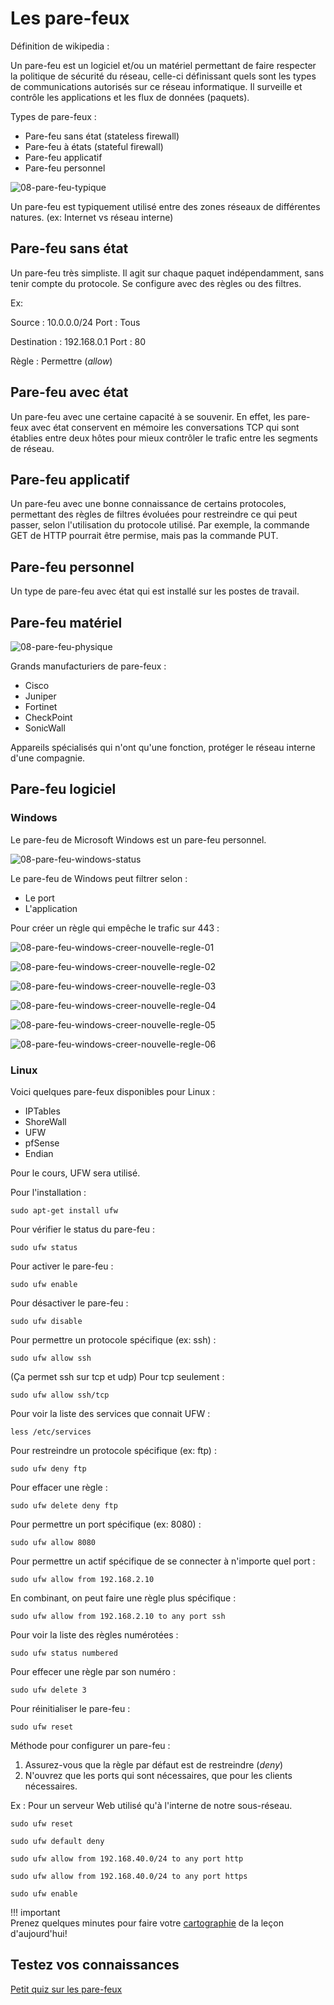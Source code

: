 # Les pare-feux

Définition de wikipedia :

Un pare-feu est un logiciel et/ou un matériel permettant de faire respecter la politique de sécurité du réseau, celle-ci définissant quels sont les types de communications autorisés sur ce réseau informatique. Il surveille et contrôle les applications et les flux de données (paquets).

Types de pare-feux :  

- Pare-feu sans état (stateless firewall)
- Pare-feu à états (stateful firewall)
- Pare-feu applicatif
- Pare-feu personnel

![08-pare-feu-typique](../images/2020/06/08-pare-feu-typique.png)

Un pare-feu est typiquement utilisé entre des zones réseaux de différentes natures. (ex: Internet vs réseau interne)

## Pare-feu sans état

Un pare-feu très simpliste. Il agit sur chaque paquet indépendamment, sans tenir compte du protocole. Se configure avec des règles ou des filtres.

Ex:

Source : 10.0.0.0/24  Port : Tous

Destination : 192.168.0.1 Port : 80

Règle : Permettre (_allow_)

## Pare-feu avec état

Un pare-feu avec une certaine capacité à se souvenir. En effet, les pare-feux avec état conservent en mémoire les conversations TCP qui sont établies entre deux hôtes pour mieux contrôler le trafic entre les segments de réseau.

## Pare-feu applicatif

Un pare-feu avec une bonne connaissance de certains protocoles, permettant des règles de filtres évoluées pour restreindre ce qui peut passer, selon l'utilisation du protocole utilisé. Par exemple, la commande GET de HTTP pourrait être permise, mais pas la commande PUT.

## Pare-feu personnel

Un type de pare-feu avec état qui est installé sur les postes de travail.

## Pare-feu matériel

![08-pare-feu-physique](../images/2020/06/08-pare-feu-physique.png)

Grands manufacturiers de pare-feux :

- Cisco   
- Juniper  
- Fortinet  
- CheckPoint  
- SonicWall  

Appareils spécialisés qui n'ont qu'une fonction, protéger le réseau interne d'une compagnie.

## Pare-feu logiciel

### Windows

Le pare-feu de Microsoft Windows est un pare-feu personnel.

![08-pare-feu-windows-status](../images/2020/06/08-pare-feu-windows-status.png)

Le pare-feu de Windows peut filtrer selon :

- Le port
- L'application

Pour créer un règle qui empêche le trafic sur 443 :

![08-pare-feu-windows-creer-nouvelle-regle-01](../images/2020/06/08-pare-feu-windows-creer-nouvelle-regle-01.png)

![08-pare-feu-windows-creer-nouvelle-regle-02](../images/2020/06/08-pare-feu-windows-creer-nouvelle-regle-02.png)

![08-pare-feu-windows-creer-nouvelle-regle-03](../images/2020/06/08-pare-feu-windows-creer-nouvelle-regle-03.png)

![08-pare-feu-windows-creer-nouvelle-regle-04](../images/2020/06/08-pare-feu-windows-creer-nouvelle-regle-04.png)

![08-pare-feu-windows-creer-nouvelle-regle-05](../images/2020/06/08-pare-feu-windows-creer-nouvelle-regle-05.png)

![08-pare-feu-windows-creer-nouvelle-regle-06](../images/2020/06/08-pare-feu-windows-creer-nouvelle-regle-06.png)

### Linux

Voici quelques pare-feux disponibles pour Linux :

- IPTables  
- ShoreWall
- UFW
- pfSense
- Endian

Pour le cours, UFW sera utilisé.

Pour l'installation :

`sudo apt-get install ufw`

Pour vérifier le status du pare-feu :

`sudo ufw status`

Pour activer le pare-feu :

`sudo ufw enable`

Pour désactiver le pare-feu :

`sudo ufw disable`

Pour permettre un protocole spécifique (ex: ssh) :

`sudo ufw allow ssh`

(Ça permet ssh sur tcp et udp) Pour tcp seulement :

`sudo ufw allow ssh/tcp`

Pour voir la liste des services que connait UFW :

`less /etc/services`

Pour restreindre un protocole spécifique (ex: ftp) :

`sudo ufw deny ftp`

Pour effacer une règle :

`sudo ufw delete deny ftp`

Pour permettre un port spécifique (ex: 8080) :

`sudo ufw allow 8080`

Pour permettre un actif spécifique de se connecter à n'importe quel port :

`sudo ufw allow from 192.168.2.10`

En combinant, on peut faire une règle plus spécifique :

`sudo ufw allow from 192.168.2.10 to any port ssh`

Pour voir la liste des règles numérotées :

`sudo ufw status numbered`

Pour effecer une règle par son numéro :

`sudo ufw delete 3`

Pour réinitialiser le pare-feu :

`sudo ufw reset`

Méthode pour configurer un pare-feu :

1. Assurez-vous que la règle par défaut est de restreindre (_deny_)
2. N'ouvrez que les ports qui sont nécessaires, que pour les clients nécessaires.

Ex : Pour un serveur Web utilisé qu'à l'interne de notre sous-réseau.

`sudo ufw reset`

`sudo ufw default deny`

`sudo ufw allow from 192.168.40.0/24 to any port http`

`sudo ufw allow from 192.168.40.0/24 to any port https`

`sudo ufw enable`

!!! important  
    Prenez quelques minutes pour faire votre [cartographie](../outils/cartographie.md) de la leçon d'aujourd'hui!   


## Testez vos connaissances  

[Petit quiz sur les pare-feux](https://forms.office.com/r/kGciDMVBy8)
